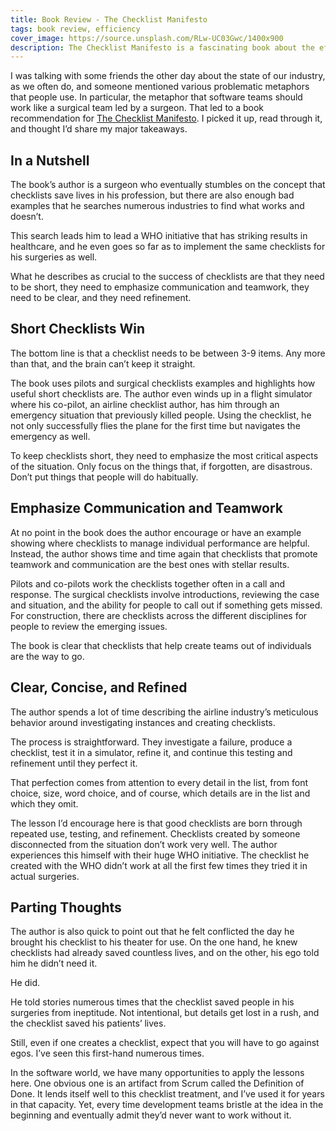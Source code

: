 ```yaml
---
title: Book Review - The Checklist Manifesto
tags: book review, efficiency
cover_image: https://source.unsplash.com/RLw-UC03Gwc/1400x900
description: The Checklist Manifesto is a fascinating book about the effects of checklists done well. This review covers a few key takeaways and an example we can use in the software industry.
---
```

I was talking with some friends the other day about the state of our industry, as we often do, and someone mentioned various problematic metaphors that people use. In particular, the metaphor that software teams should work like a surgical team led by a surgeon. That led to a book recommendation for [The Checklist Manifesto](https://www.amazon.com/Checklist-Manifesto-How-Things-Right/dp/0312430000). I picked it up, read through it, and thought I’d share my major takeaways.

## In a Nutshell

The book’s author is a surgeon who eventually stumbles on the concept that checklists save lives in his profession, but there are also enough bad examples that he searches numerous industries to find what works and doesn’t.

This search leads him to lead a WHO initiative that has striking results in healthcare, and he even goes so far as to implement the same checklists for his surgeries as well.

What he describes as crucial to the success of checklists are that they need to be short, they need to emphasize communication and teamwork, they need to be clear, and they need refinement.

## Short Checklists Win

The bottom line is that a checklist needs to be between 3-9 items. Any more than that, and the brain can’t keep it straight. 

The book uses pilots and surgical checklists examples and highlights how useful short checklists are. The author even winds up in a flight simulator where his co-pilot, an airline checklist author, has him through an emergency situation that previously killed people. Using the checklist, he not only successfully flies the plane for the first time but navigates the emergency as well.

To keep checklists short, they need to emphasize the most critical aspects of the situation. Only focus on the things that, if forgotten, are disastrous. Don’t put things that people will do habitually.

## Emphasize Communication and Teamwork

At no point in the book does the author encourage or have an example showing where checklists to manage individual performance are helpful. Instead, the author shows time and time again that checklists that promote teamwork and communication are the best ones with stellar results.

Pilots and co-pilots work the checklists together often in a call and response. The surgical checklists involve introductions, reviewing the case and situation, and the ability for people to call out if something gets missed. For construction, there are checklists across the different disciplines for people to review the emerging issues.

The book is clear that checklists that help create teams out of individuals are the way to go.

## Clear, Concise, and Refined

The author spends a lot of time describing the airline industry’s meticulous behavior around investigating instances and creating checklists.

The process is straightforward. They investigate a failure, produce a checklist, test it in a simulator, refine it, and continue this testing and refinement until they perfect it.

That perfection comes from attention to every detail in the list, from font choice, size, word choice, and of course, which details are in the list and which they omit.

The lesson I’d encourage here is that good checklists are born through repeated use, testing, and refinement. Checklists created by someone disconnected from the situation don’t work very well. The author experiences this himself with their huge WHO initiative. The checklist he created with the WHO didn’t work at all the first few times they tried it in actual surgeries.

## Parting Thoughts

The author is also quick to point out that he felt conflicted the day he brought his checklist to his theater for use. On the one hand, he knew checklists had already saved countless lives, and on the other, his ego told him he didn’t need it.

He did.

He told stories numerous times that the checklist saved people in his surgeries from ineptitude. Not intentional, but details get lost in a rush, and the checklist saved his patients’ lives.

Still, even if one creates a checklist, expect that you will have to go against egos. I’ve seen this first-hand numerous times.

In the software world, we have many opportunities to apply the lessons here. One obvious one is an artifact from Scrum called the Definition of Done. It lends itself well to this checklist treatment, and I’ve used it for years in that capacity. Yet, every time development teams bristle at the idea in the beginning and eventually admit they’d never want to work without it.